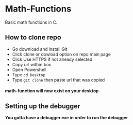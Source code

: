 # Math-Functions
Basic math functions in C. 


## How to clone repo
* Go download and install Git
* Click clone or dowload option on repo main page
* Click Use HTTPS if not already selected
* Copy url within box
* Open Powershell 
* Type `cd Desktop`
* Type `git clone` then paste url that was copied

#### math-function will now exist on your desktop

## Setting up the debugger
**You gotta have a debugger exe in order to run the debugger**
